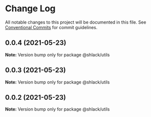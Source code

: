 # Change Log

All notable changes to this project will be documented in this file.
See [Conventional Commits](https://conventionalcommits.org) for commit guidelines.

## 0.0.4 (2021-05-23)

**Note:** Version bump only for package @shlack/utils





## 0.0.3 (2021-05-23)

**Note:** Version bump only for package @shlack/utils





## 0.0.2 (2021-05-23)

**Note:** Version bump only for package @shlack/utils
